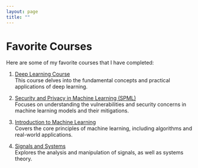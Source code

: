 ```yaml
---
layout: page
title: ""
---
```


# Favorite Courses

Here are some of my favorite courses that I have completed:

1. [Deep Learning Course](https://github.com/MoTa2380/Deep-Learning-Course)  
   This course delves into the fundamental concepts and practical applications of deep learning.

2. [Security and Privacy in Machine Learning (SPML)](https://github.com/MoTa2380/Security-and-Privacy-in-Machine-Learning-SPML-Course)  
   Focuses on understanding the vulnerabilities and security concerns in machine learning models and their mitigations.

3. [Introduction to Machine Learning](https://github.com/MoTa2380/Machine-Learning-Course)  
   Covers the core principles of machine learning, including algorithms and real-world applications.

4. [Signals and Systems](https://github.com/MoTa2380/Signals-and-Systems-Course)  
   Explores the analysis and manipulation of signals, as well as systems theory.
